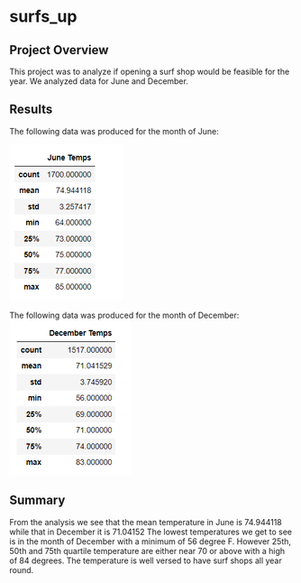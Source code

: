 # surfs_up

## Project Overview
This project was to analyze if opening a surf shop would be feasible for the year. We analyzed data for June and December. 

## Results
The following data was produced for the month of June:
 
![](https://github.com/c3crocks/surfs_up/blob/main/Results/June%20Temps.PNG)

The following data was produced for the month of December:
![](https://github.com/c3crocks/surfs_up/blob/main/Results/December%20Temps.PNG)

## Summary
From the analysis we see that the mean temperature in June is 74.944118 while that in December it is 71.04152
The lowest temperatures we get to see is in the month of December with a minimum of 56 degree F. 
However 25th, 50th and 75th quartile temperature are either near 70 or above with a high of 84 degrees. 
The temperature is well versed to have surf shops all year round. 
